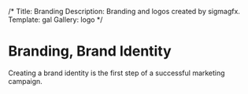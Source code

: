 /*
Title: Branding
Description: Branding and logos created by sigmagfx.
Template: gal
Gallery: logo
*/

<div class="main-title container">
	<div class="title content-center">
		<h1>Branding, Brand Identity</h1>
		<div class="subtitle">Creating a brand identity is the first step of a successful marketing campaign.</div>
	</div>
</div>


